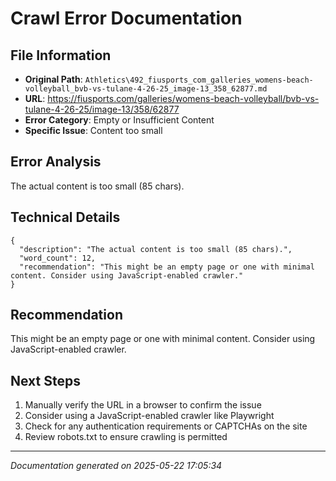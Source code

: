 # Crawl Error Documentation

## File Information
- **Original Path**: `Athletics\492_fiusports_com_galleries_womens-beach-volleyball_bvb-vs-tulane-4-26-25_image-13_358_62877.md`
- **URL**: https://fiusports.com/galleries/womens-beach-volleyball/bvb-vs-tulane-4-26-25/image-13/358/62877
- **Error Category**: Empty or Insufficient Content
- **Specific Issue**: Content too small

## Error Analysis
The actual content is too small (85 chars).

## Technical Details
```
{
  "description": "The actual content is too small (85 chars).",
  "word_count": 12,
  "recommendation": "This might be an empty page or one with minimal content. Consider using JavaScript-enabled crawler."
}
```

## Recommendation
This might be an empty page or one with minimal content. Consider using JavaScript-enabled crawler.

## Next Steps
1. Manually verify the URL in a browser to confirm the issue
2. Consider using a JavaScript-enabled crawler like Playwright
3. Check for any authentication requirements or CAPTCHAs on the site
4. Review robots.txt to ensure crawling is permitted

---
*Documentation generated on 2025-05-22 17:05:34*
